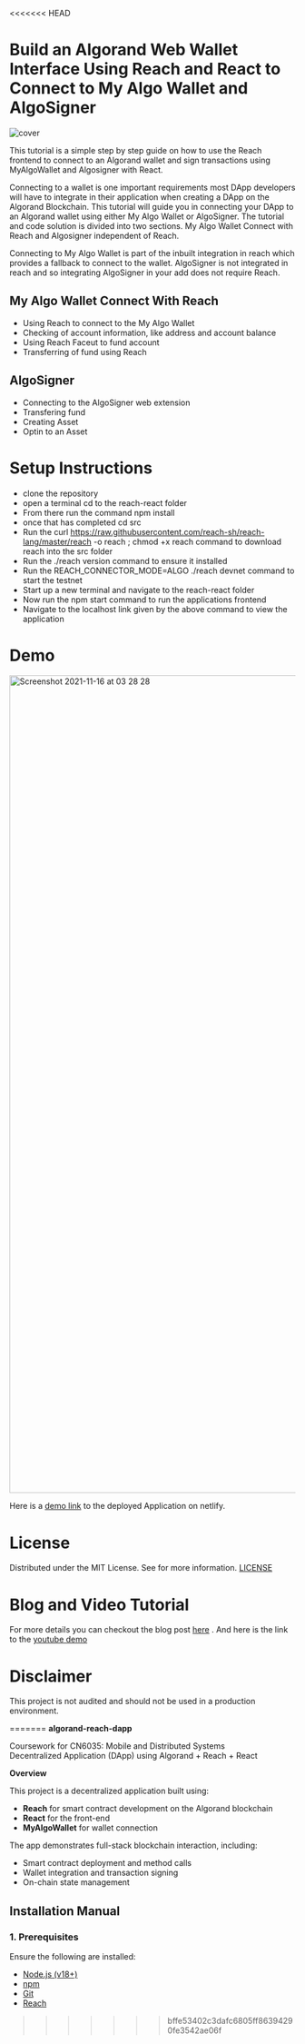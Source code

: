 <<<<<<< HEAD
# Build an Algorand Web Wallet Interface Using Reach and React to Connect to My Algo Wallet and AlgoSigner
![cover](https://user-images.githubusercontent.com/23031920/142118845-f9b4ac55-7287-4379-b20f-f7c7b4cfb47d.png)

This tutorial is a simple step by step guide on how to use the Reach frontend to connect to an Algorand wallet and sign transactions using MyAlgoWallet and Algosigner with React.

Connecting to a wallet is one important requirements most DApp developers will have to integrate in their application when creating a DApp on the Algorand Blockchain.
This tutorial will guide you in connecting your DApp to an Algorand wallet using either My Algo Wallet or AlgoSigner. The tutorial and code solution is divided into two sections. My Algo Wallet Connect with Reach and Algosigner independent of Reach.

Connecting to My Algo Wallet is part of the inbuilt integration in reach which provides a fallback to connect to the wallet. AlgoSigner is not integrated in reach and so integrating AlgoSigner in your add does not require Reach.

## My Algo Wallet Connect With Reach
- Using Reach to connect to the My Algo Wallet
- Checking of account information, like address and account balance
- Using Reach Faceut to fund account
- Transferring of fund using Reach


## AlgoSigner
- Connecting to the AlgoSigner web extension
- Transfering fund
- Creating Asset
- Optin to an Asset


# Setup Instructions
- clone the repository
- open a terminal cd to the reach-react folder
- From there run the command npm install
- once that has completed  cd src
- Run the curl https://raw.githubusercontent.com/reach-sh/reach-lang/master/reach -o reach ; chmod +x reach command to download reach into the src folder
- Run the ./reach version command to ensure it installed
- Run the REACH_CONNECTOR_MODE=ALGO ./reach devnet command to start the testnet
- Start up a new terminal and navigate to the reach-react folder
- Now run the npm start command to run the applications frontend
- Navigate to the localhost link given by the above command to view the application

# Demo

<img width="1440" alt="Screenshot 2021-11-16 at 03 28 28" src="https://user-images.githubusercontent.com/23031920/142119087-5fc396ed-594a-4fc5-9b43-618eca3aef5a.png">

Here is a [demo link](https://reachwallet.netlify.app) to the deployed Application on netlify.

# License
Distributed under the MIT License. See for more information. [LICENSE](https://github.com/gconnect/AlgorandReachReactWallet/blob/master/LICENSE)

# Blog and Video Tutorial
For more details you can checkout the blog post [here](https://developer.algorand.org/tutorials/web-wallet-algorand-reach-and-react/?from_query=reach%20react) . And here is the link to the [youtube demo](https://www.youtube.com/watch?v=7fIDHOjlUvw)

# Disclaimer

This project is not audited and should not be used in a production environment.





=======
**algorand-reach-dapp**

Coursework for CN6035: Mobile and Distributed Systems  
Decentralized Application (DApp) using Algorand + Reach + React


**Overview**

This project is a decentralized application built using:
- **Reach** for smart contract development on the Algorand blockchain
- **React** for the front-end
- **MyAlgoWallet** for wallet connection

The app demonstrates full-stack blockchain interaction, including:
- Smart contract deployment and method calls
- Wallet integration and transaction signing
- On-chain state management


## Installation Manual 

### 1. Prerequisites

Ensure the following are installed:
- [Node.js (v18+)](https://nodejs.org/)
- [npm](https://www.npmjs.com/)
- [Git](https://git-scm.com/)
- [Reach](https://docs.reach.sh/tut-1.html#install-reach)
>>>>>>> bffe53402c3dafc6805ff86394290fe3542ae06f
